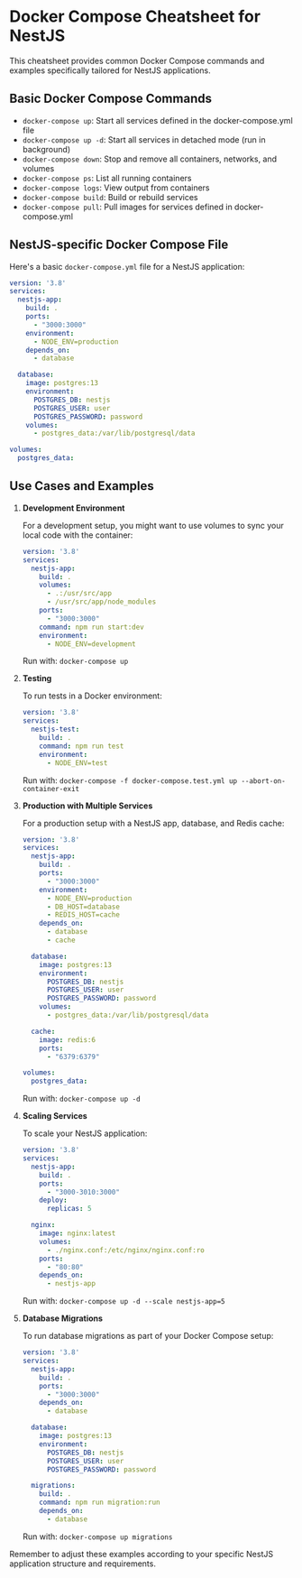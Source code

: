# Docker Compose Cheatsheet for NestJS

This cheatsheet provides common Docker Compose commands and examples specifically tailored for NestJS applications.

## Basic Docker Compose Commands

- `docker-compose up`: Start all services defined in the docker-compose.yml file
- `docker-compose up -d`: Start all services in detached mode (run in background)
- `docker-compose down`: Stop and remove all containers, networks, and volumes
- `docker-compose ps`: List all running containers
- `docker-compose logs`: View output from containers
- `docker-compose build`: Build or rebuild services
- `docker-compose pull`: Pull images for services defined in docker-compose.yml

## NestJS-specific Docker Compose File

Here's a basic `docker-compose.yml` file for a NestJS application:

```yaml
version: '3.8'
services:
  nestjs-app:
    build: .
    ports:
      - "3000:3000"
    environment:
      - NODE_ENV=production
    depends_on:
      - database

  database:
    image: postgres:13
    environment:
      POSTGRES_DB: nestjs
      POSTGRES_USER: user
      POSTGRES_PASSWORD: password
    volumes:
      - postgres_data:/var/lib/postgresql/data

volumes:
  postgres_data:
```

## Use Cases and Examples

1. **Development Environment**

   For a development setup, you might want to use volumes to sync your local code with the container:

   ```yaml
   version: '3.8'
   services:
     nestjs-app:
       build: .
       volumes:
         - .:/usr/src/app
         - /usr/src/app/node_modules
       ports:
         - "3000:3000"
       command: npm run start:dev
       environment:
         - NODE_ENV=development
   ```

   Run with: `docker-compose up`

2. **Testing**

   To run tests in a Docker environment:

   ```yaml
   version: '3.8'
   services:
     nestjs-test:
       build: .
       command: npm run test
       environment:
         - NODE_ENV=test
   ```

   Run with: `docker-compose -f docker-compose.test.yml up --abort-on-container-exit`

3. **Production with Multiple Services**

   For a production setup with a NestJS app, database, and Redis cache:

   ```yaml
   version: '3.8'
   services:
     nestjs-app:
       build: .
       ports:
         - "3000:3000"
       environment:
         - NODE_ENV=production
         - DB_HOST=database
         - REDIS_HOST=cache
       depends_on:
         - database
         - cache

     database:
       image: postgres:13
       environment:
         POSTGRES_DB: nestjs
         POSTGRES_USER: user
         POSTGRES_PASSWORD: password
       volumes:
         - postgres_data:/var/lib/postgresql/data

     cache:
       image: redis:6
       ports:
         - "6379:6379"

   volumes:
     postgres_data:
   ```

   Run with: `docker-compose up -d`

4. **Scaling Services**

   To scale your NestJS application:

   ```yaml
   version: '3.8'
   services:
     nestjs-app:
       build: .
       ports:
         - "3000-3010:3000"
       deploy:
         replicas: 5

     nginx:
       image: nginx:latest
       volumes:
         - ./nginx.conf:/etc/nginx/nginx.conf:ro
       ports:
         - "80:80"
       depends_on:
         - nestjs-app
   ```

   Run with: `docker-compose up -d --scale nestjs-app=5`

5. **Database Migrations**

   To run database migrations as part of your Docker Compose setup:

   ```yaml
   version: '3.8'
   services:
     nestjs-app:
       build: .
       ports:
         - "3000:3000"
       depends_on:
         - database

     database:
       image: postgres:13
       environment:
         POSTGRES_DB: nestjs
         POSTGRES_USER: user
         POSTGRES_PASSWORD: password

     migrations:
       build: .
       command: npm run migration:run
       depends_on:
         - database
   ```

   Run with: `docker-compose up migrations`

Remember to adjust these examples according to your specific NestJS application structure and requirements.
